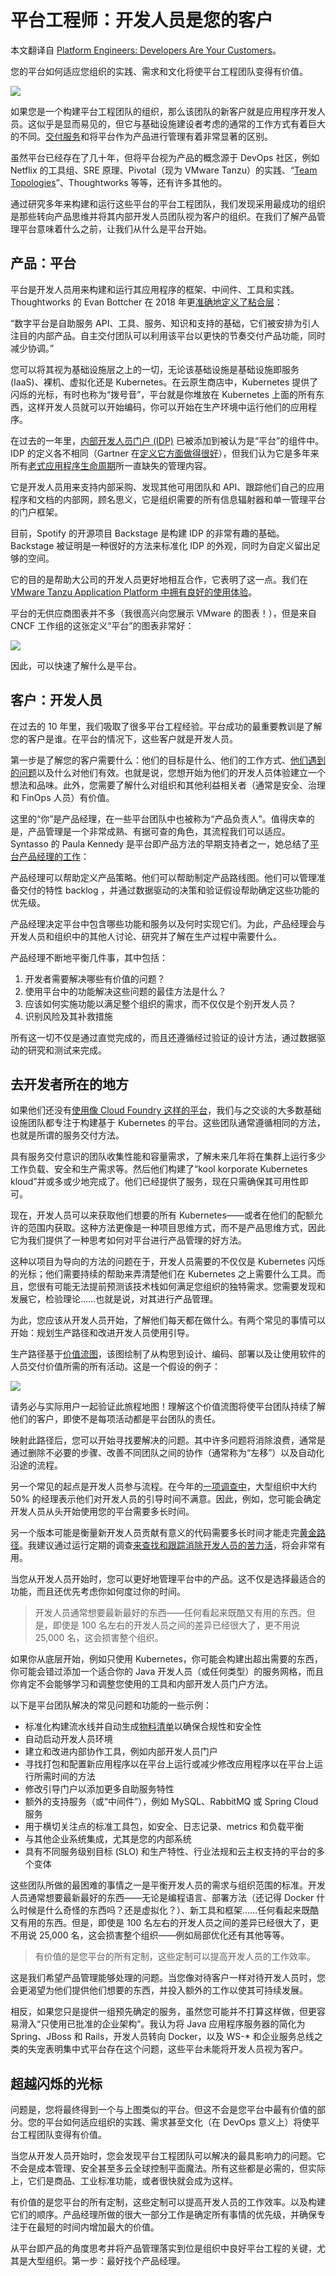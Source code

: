# 平台工程师：开发人员是您的客户

本文翻译自 [Platform Engineers: Developers Are Your Customers](https://tanzu.vmware.com/content/analyst-reports/innovation-insight-for-internal-developer-portals?utm_source=cote&utm_campaign=devrel&utm_content=TNSdevcustomers)。

您的平台如何适应您组织的实践、需求和文化将使平台工程团队变得有价值。

![](https://cdn.thenewstack.io/media/2023/01/92013d04-developers-1024x683.jpg)

如果您是一个构建平台工程团队的组织，那么该团队的新客户就是应用程序开发人员。这似乎是显而易见的，但它与基础设施建设者考虑的通常的工作方式有着巨大的不同。[交付服务](https://www.techtarget.com/searchitoperations/definition/IT-service-delivery-information-technology-service-delivery)和将平台作为产品进行管理有着非常显著的区别。

虽然平台已经存在了几十年，但将平台视为产品的概念源于 DevOps 社区，例如 Netflix 的工具组、SRE 原理、Pivo​​tal（现为 VMware Tanzu）的实践、“[Team Topologies](https://www.youtube.com/watch?v=IISozt7zc9I)”、Thoughtworks 等等，还有许多其他的。

通过研究多年来构建和运行这些平台的平台工程团队，我们发现采用最成功的组织是那些转向产品思维并将其内部开发人员团队视为客户的组织。在我们了解产品管理平台意味着什么之前，让我们从什么是平台开始。

## 产品：平台

平台是开发人员用来构建和运行其应用程序的框架、中间件、工具和实践。 Thoughtworks 的 Evan Bottcher 在 2018 年更[准确地定义了粘合层](https://martinfowler.com/articles/talk-about-platforms.html)：

“数字平台是自助服务 API、工具、服务、知识和支持的基础，它们被安排为引人注目的内部产品。自主交付团队可以利用该平台以更快的节奏交付产品功能，同时减少协调。”

您可以将其视为基础设施层之上的一切，无论该基础设施是基础设施即服务 (IaaS)、裸机、虚拟化还是 Kubernetes。在云原生商店中，Kubernetes 提供了闪烁的光标，有时也称为“拨号音”，平台就是你堆放在 Kubernetes 上面的所有东西，这样开发人员就可以开始编码，你可以开始在生产环境中运行他们的应用程序。

在过去的一年里，[内部开发人员门户 (IDP)](https://tanzu.vmware.com/content/analyst-reports/innovation-insight-for-internal-developer-portals?utm_source=cote&utm_campaign=devrel&utm_content=TNSdevcustomers) 已被添加到被认为是“平台”的组件中。 IDP 的定义各不相同（Gartner 在[定义它方面做得很好](https://tanzu.vmware.com/content/analyst-reports/innovation-insight-for-internal-developer-portals?utm_source=cote&utm_campaign=devrel&utm_content=TNSdevcustomers)），但我们认为它是多年来所有[老式应用程序生命周期](https://youtu.be/izHE64nBFeY)所一直缺失的管理内容。

它是开发人员用来支持内部采购、发现其他可用团队和 API、跟踪他们自己的应用程序和文档的内部网，顾名思义，它是组织需要的所有信息辐射器和单一管理平台的门户框架。

目前，Spotify 的开源项目 Backstage 是构建 IDP 的非常有趣的基础。 Backstage 被证明是一种很好的方法来标准化 IDP 的外观，同时为自定义留出足够的空间。

它的目的是帮助大公司的开发人员更好地相互合作，它表明了这一点。我们在 [VMware Tanzu Application Platform 中拥有良好的使用体验](https://www.youtube.com/watch?v=GAzKCQO8Vt0)。

平台的无供应商图表并不多（我很高兴向您展示 VMware 的图表！），但是来自 CNCF 工作组的这张定义“平台”的图表非常好：

![](https://cdn.thenewstack.io/media/2023/01/6a568c9d-image2.png)

因此，可以快速了解什么是平台。

## 客户：开发人员

在过去的 10 年里，我们吸取了很多平台工程经验。平台成功的最重要教训是了解您的客户是谁。在平台的情况下，这些客户就是开发人员。

第一步是了解您的客户需要什么：他们的目标是什么、他们的工作方式、[他们遇到的问题](https://tanzu.vmware.com/content/analyst-reports/forrester-vmware-executive-checklist-for-devex?utm_source=cote&utm_campaign=devrel&utm_content=TNSdevcustomers)以及什么对他们有效。也就是说，您想开始为他们的开发人员体验建立一个想法和品味。此外，您需要了解什么对组织和其他利益相关者（通常是安全、治理和 FinOps 人员）有价值。

这里的“你”是产品经理，在一些平台团队中也被称为“产品负责人”。值得庆幸的是，产品管理是一个非常成熟、有据可查的角色，其流程我们可以适应。 Syntasso 的 Paula Kennedy 是平台即产品方法的早期支持者之一，她总结了[平台产品经理的工作](https://youtu.be/jJSo3kdflpA?t=1020)：

产品经理可以帮助定义产品策略。他们可以帮助制定产品路线图。他们可以管理准备交付的特性 backlog ，并通过数据驱动的决策和验证假设帮助确定这些功能的优先级。

产品经理决定平台中包含哪些功能和服务以及何时实现它们。为此，产品经理会与开发人员和组织中的其他人讨论、研究并了解在生产过程中需要什么。

产品经理不断地平衡几件事，其中包括：

1. 开发者需要解决哪些有价值的问题？
1. 使用平台中的功能解决这些问题的最佳方法是什么？
1. 应该如何实施功能以满足整个组织的需求，而不仅仅是个别开发人员？
1. 识别风险及其补救措施

所有这一切不仅是通过直觉完成的，而且还遵循经过验证的设计方法，通过数据驱动的研究和测试来完成。

## 去开发者所在的地方

如果他们还没有[使用像 Cloud Foundry 这样的平台](https://www.vmware.com/explore/video-library/video-landing.html?sessionid=1655951656875001wz8N&videoId=6315283627112)，我们与之交谈的大多数基础设施团队都专注于构建基于 Kubernetes 的平台。这些团队通常遵循相同的方法，也就是所谓的服务交付方法。

具有服务交付意识的团队收集性能和容量需求，了解未来几年将在集群上运行多少工作负载、安全和生产需求等。然后他们构建了“kool korporate Kubernetes kloud”并或多或少地完成了。他们已经提供了服务，现在只需确保其可用性即可。

现在，开发人员可以来获取他们想要的所有 Kubernetes——或者在他们的配额允许的范围内获取。这种方法更像是一种项目思维方式，而不是产品思维方式，因此它为我们提供了一种思考如何对平台进行产品管理的好方法。

这种以项目为导向的方法的问题在于，开发人员需要的不仅仅是 Kubernetes 闪烁的光标；他们需要持续的帮助来弄清楚他们在 Kubernetes 之上需要什么工具。而且，您很有可能无法提前预测该技术栈如何满足您组织的独特需求。您需要发现和发展它，检验理论……也就是说，对其进行产品管理。

为此，您应该从开发人员开始，了解他们每天都在做什么。有两个常见的事情可以开始：规划生产路径和改进开发人员使用引导。

生产路径基于[价值流图](https://tanzu.vmware.com/developer/practices/value-stream-map/?utm_source=cote&utm_campaign=devrel&utm_content=TNSdevcustomers)，该图绘制了从构思到设计、编码、部署以及让使用软件的人员交付价值所需的所有活动。这是一个假设的例子：

![](https://cdn.thenewstack.io/media/2023/01/af8edbf8-image1.png)

请务必与实际用户一起验证此旅程地图！理解这个价值流图将使平台团队持续了解他们的客户，即使不是每项活动都是平台团队的责任。

映射此路径后，您可以开始寻找要解决的问题。其中许多问题将消除浪费，通常是通过删除不必要的步骤、改善不同团队之间的协作（通常称为“左移”）以及自动化沿途的流程。

另一个常见的起点是开发人员参与流程。在今年的[一项调查中](https://tanzu.vmware.com/content/analyst-reports/forrester-vmware-executive-checklist-for-devex?utm_source=cote&utm_campaign=devrel&utm_content=TNSdevcustomers)，大型组织中大约 50% 的经理表示他们对开发人员的引导时间不满意。因此，例如，您可能会确定开发人员从头开始使用您的平台需要多长时间。

另一个版本可能是衡量新开发人员贡献有意义的代码需要多长时间才能走完[黄金路径](https://engineering.atspotify.com/2020/08/how-we-use-golden-paths-to-solve-fragmentation-in-our-software-ecosystem/)。我建议通过运行定期的调查[来查找和跟踪消除开发人员的苦力活](https://tanzu.vmware.com/content/white-papers/developer-toil-the-hidden-tech-debt?utm_source=cote&utm_campaign=devrel&utm_content=TNSdevcustomers)，将会非常有用。

当您从开发人员开始时，您可以更好地管理平台中的产品。这不仅是选择最适合的功能，而且还优先考虑你如何度过你的时间。

> 开发人员通常想要最新最好的东西——任何看起来既酷又有用的东西。但是，即使是 100 名左右的开发人员之间的差异已经很大了，更不用说 25,000 名，这会损害整个组织。

如果你从底层开始，例如只使用 Kubernetes，你可能会构建出超出需要的东西，你可能会错过添加一个适合你的 Java 开发人员（或任何类型）的服务网格，而且你肯定不会能够学习和调整您使用的工具和内部开发人员门户方法。

以下是平台团队解决的常见问题和功能的一些示例：

- 标准化构建流水线并自动生成[物料清单](https://tanzu.vmware.com/software-bill-of-materials?utm_source=cote&utm_campaign=devrel&utm_content=TNSdevcustomers)以确保合规性和安全性
- 自动启动开发人员环境
- 建立和改进内部协作工具，例如内部开发人员门户
- 寻找打包和配置新应用程序以在平台上运行或减少修改应用程序以在平台上运行所需时间的方法
- 修改引导门户以添加更多自助服务特性
- 额外的支持服务（或“中间件”），例如 MySQL、RabbitMQ 或 Spring Cloud 服务
- 用于横切关注点的标准工具包，如安全、日志记录、metrics 和负载平衡
- 与其他企业系统集成，尤其是您的内部系统
- 具有不同服务级别目标 (SLO) 和生产特性、行业法规和云主权支持的平台的多个变体

这些团队所做的最困难的事情之一是平衡开发人员的需求与组织范围的标准。开发人员通常想要最新最好的东西——无论是编程语言、部署方法（还记得 Docker 什么时候是什么奇怪的东西吗？还是虚拟化？）、新工具和框架……任何看起来既酷又有用的东西。但是，即使是 100 名左右的开发人员之间的差异已经很大了，更不用说 25,000 名，这会损害整个组织——例如局部优化还有其他等等。

> 有价值的是您平台的所有定制，这些定制可以提高开发人员的工作效率。

这是我们希望产品管理能够处理的问题。当您像对待客户一样对待开发人员时，您会更渴望为他们提供他们想要的东西，并投入额外的工作以使其可持续发展。

相反，如果您只是提供一组预先确定的服务，虽然您可能并不打算这样做，但更容易滑入“只使用已批准的企业架构”。我认为将 Java 应用程序服务器的简化为 Spring、JBoss 和 Rails，开发人员转向 Docker，以及 WS-* 和企业服务总线之类的失宠表明集中式平台存在这个问题，这些平台未能将开发人员视为客户。

## 超越闪烁的光标

问题是，您将最终得到一个与上图类似的平台。但这不会是您平台中最有价值的部分。您的平台如何适应组织的实践、需求甚至文化（在 DevOps 意义上）将使平台工程团队变得有价值。

当您从开发人员开始时，您会发现平台工程团队可以解决的最具影响力的问题。它不会是成本管理、安全甚至多云全球控制平面魔法。所有这些都是必需的，但实际上，它们是商品、工业标准功能，或者很快就会成为这样。

有价值的是您平台的所有定制，这些定制可以提高开发人员的工作效率。以及构建它们的顺序。产品经理所做的很大一部分工作是确定所有事情的优先级，并确保专注于在最短的时间内增加最大的价值。

从平台即产品的角度思考并将产品管理落实到位是组织中良好平台工程的关键，尤其是大型组织。第一步：最好找个产品经理。